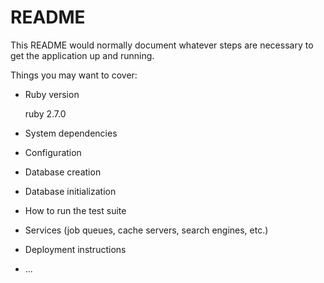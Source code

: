 # README

This README would normally document whatever steps are necessary to get the
application up and running.

Things you may want to cover:

* Ruby version

    ruby 2.7.0

* System dependencies

* Configuration

* Database creation

* Database initialization

* How to run the test suite

* Services (job queues, cache servers, search engines, etc.)

* Deployment instructions

* ...
